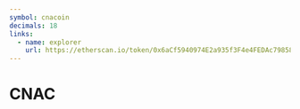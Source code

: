 ```yaml
---
symbol: cnacoin
decimals: 18
links:
  - name: explorer
    url: https://etherscan.io/token/0x6aCf5940974E2a935f3F4e4FEDAc798583eEE826
---
```


# CNAC
